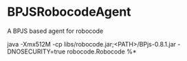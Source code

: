 # BPJSRobocodeAgent
A BPJS based agent for robocode

java -Xmx512M -cp libs/robocode.jar;\<PATH\>/BPjs-0.8.1.jar -DNOSECURITY=true robocode.Robocode %*
